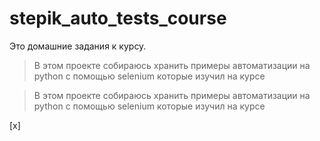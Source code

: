 # stepik_auto_tests_course
Это домашние задания к курсу.

> В этом проекте собираюсь хранить примеры автоматизации на python с помощью selenium которые изучил на курсе

> В этом проекте собираюсь хранить примеры автоматизации на python с помощью selenium которые изучил на курсе

[x]